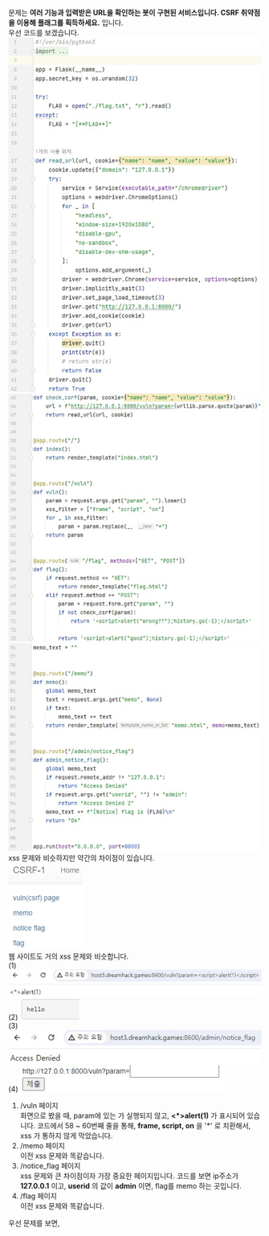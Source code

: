 문제는 **여러 기능과 입력받은 URL을 확인하는 봇이 구현된 서비스입니다. CSRF 취약점을 이용해 플래그를 획득하세요.** 입니다.  
우선 코드를 보겠습니다.  
<img src="1.jpg"> <img src="2.jpg"> <img src="3.jpg">  
xss 문제와 비슷하지만 약간의 차이점이 있습니다.  
<img src="4.jpg">  
웹 사이트도 거의 xss 문제와 비슷합니다.  
(1) <img src="5.jpg">  
(2) <img src="6.jpg">  
(3) <img src="7.jpg">  
(4) <img src="8.jpg">    
1. /vuln 페이지  
화면으로 봤을 때, param에 있는 **<script>alert(1)</script>** 가 실행되지 않고, **<*>alert(1)** 가 표시되어 있습니다.
코드에서 58 ~ 60번째 줄을 통해, **frame, script, on** 을 '*' 로 치환해서, xss 가 통하지 않게 막았습니다.
2. /memo 페이지   
이전 xss 문제와 똑같습니다.
3. /notice_flag 페이지  
xss 문제와 큰 차이점이자 가장 중요한 페이지입니다.
코드를 보면 ip주소가 **127.0.0.1** 이고, **userid** 의 값이 **admin** 이면, flag를 memo 하는 곳입니다.
4. /flag 페이지  
이전 xss 문제와 똑같습니다.

우선 문제를 보면, **<script>** 등을 통한 xss를 할 수 없다는 것을 알 수 있습니다.  
여기서 사용할 수 있는 태그가 **<img>** 태그입니다.  
비록 이전 xss-2 에서는 
```html
<img src="" onerror="">
```
를 이용해 **onerror를 사용**했지만, 이번에는 on 을 필터링하기 때문에 **그냥 src에 공격코드**를 바로 넣을 수 있습니다.  
그런데, 여기서 중요한 점은 이 문제에서 가장 중요한 페이지인 **/notice_flag** 페이지에서 **flag를 memo** 할 수 있습니다.  
따라서 저희는 **/notice_flag** 를 이용해 문제를 풀 것입니다.  
먼저, **<img src=>** 에서 src에 넣을 주소를 만들면 됩니다.  
**ip주소는 127.0.0.1** 이면 되고, **경로는 코드를 보면 /admin/notice_flag** 이고, **userid의 value가 admin** 이면 되므로 다음과 같이 코드를 작성할 수 있습니다.  
```html
<img src="http://127.0.0.1:8000/admin/notice_flag?userid=admin">
```
<img src="9.jpg">  
따라서 다음과 같이 공격코드를 넣으면 성공입니다.  
<img src="10.jpg">  

따라서 정답은 **DH{11a230801ad0b80d52b996cbe203e83d}** 입니다.  
